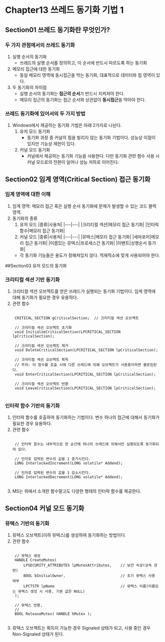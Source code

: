 # Chapter13 쓰레드 동기화 기법 1
## Section01 쓰레드 동기화란 무엇인가?
### 두 가지 관점에서의 쓰레드 동기화
1. 실행 순서의 동기화
    * 쓰레드의 실행 순서를 정의하고, 이 순서에 반드시 따르도록 하는 동기화
2. 메모리 접근에 대한 동기화
    * 동일 메모리 영역에 동시접근을 막는 동기화, 대표적으로 데이터와 힙 영역이 있다.
3. 두 동기화의 차이점
    * 실행 순서의 동기화는 **접근의 순서**가 반드시 지켜져야 한다.
    * 메모리 접근의 동기화는 접근 순서와 상관없이 **동시접근**을 막아야 한다.

### 쓰레드 동기화에 있어서의 두 가지 방법
1. Windows에서 제공하는 동기화 기법은 아래 2가지로 나뉜다.
    1) 유저 모드 동기화
        * 동기화 과정 중 커널의 힘을 빌리지 않는 동기화 기법이다. 성능상 이점이 있지만 기능상 제한이 있다.
    2) 커널 모드 동기화
        * 커널에서 제공하는 동기화 기능을 사용한다. 다만 동기화 관련 함수 사용 시 커널 모드로의 전환이 일어나 성능 저하로 이어진다.

## Section02 임계 영역(Critical Section) 접근 동기화
### 임계 영역에 대한 이해
1. 임계 영역: 메모리 접근 혹은 실행 순서 동기화에 문제가 발생할 수 있는 코드 블럭 영역.
2. 동기화의 종류
    1) 유저 모드
        |종류|사용처|
        |---|---|
        |크리티컬 섹션|메모리 접근 동기화|
        |인터락 함수|메모리 접근 동기화|
    2) 커널 모드
        |종류|사용처|
        |---|---|
        |뮤텍스|메모리 접근 동기화|
        |세마포어|메모리 접근 동기화|
        |이름있는 뮤텍스|프로세스간 동기화|
        |이벤트|싱행순서 동기화|
    * 각 동기화 기능들은 용도가 정해져있지 않다. 적재적소에 맞게 사용되어야 한다.

##Section03 유저 모드의 동기화
### 크리티컬 섹션 기반 동기화
1. 크리티컬 섹션 오브젝트를 얻은 쓰레드가 실행되는 동기화 기법이다. 임계 영역에 대해 동기화가 필요한 경우 유용하다.
2. 관련 함수
    <pre><code>
    CRITICAL_SECTION gCriticalSection;  // 크리티컬 섹션 오브젝트
    
    // 크리티컬 섹션 오브젝트 초기화
    void InitialzeCriticalSection(LPCRITICAL_SECTION lpCriticalSection);
    
    // 크리티컬 섹션 오브젝트 제거
    void DeleteCriticalSection(LPCRITICAL_SECTION lpCriticalSection);
    
    // 크리티컬 섹션 오브젝트 획득
    // 주의: 이 함수를 호출 시에 다른 쓰레드에 의해 오브젝트가 사용중이라면 블로킹된다.
    void EnterCriticalSection(LPCRITICAL_SECTION lpCriticalSection);
    
    // 크리티컬 섹션 오브젝트 반환
    void LeaveCriticalSection(LPCRITICAL_SECTION lpCriticalSection);
    </code></pre>
    
### 인터락 함수 기반의 동기화
1. 인터락 함수를 호출하여 동기화하는 기법이다. 변수 하나의 접근에 대해서 동기화가 필요한 경우 유용하다.
2. 관련 함수
    <pre><code>
    // 인터락 함수는 내부적으로 한 순간에 하나의 쓰레드에 의해서만 실행되도록 동기화되어 있다.
    
    // 인자로 입력된 변수의 값을 1 증가시킨다.
    LONG InterlockedIncrement(LONG volatile* Addend);
    
    // 인자로 입력된 변수의 값을 1 감소시킨다.
    LONG InterlockedDecrement(LONG volatile* Addend);    
    </code></pre>
3. MS는 위에서 소개한 함수말고도 다양한 형태의 인터락 함수를 제공한다.

## Section04 커널 모드 동기화
### 뮤텍스 기반의 동기화
1. 뮤텍스 오브젝트(이하 뮤텍스)를 생성하여 동기화하는 방법이다.
2. 관련 함수
    <pre><code>
    // 뮤텍스 생성
    HANDLE CreateMutex(
        LPSECURITY_ATTRIBUTES lpMutexAttributes,    // 보안 속성(상속 관련)
        BOOL bInitialOwner,                         // 초기 뮤텍스 사용 여부
        LPCTSTR lpName                              // 뮤텍스 이름(이름있는 뮤텍스 생성 시 사용, 기본 값은 NULL)
    );
    
    // 뮤텍스 반환, 
    // 
    BOOL ReleaseMutex( HANDLE hMutex );
    </code></pre>
3. 뮤텍스 오브젝트는 획득이 가능한 경우 Signaled 상태가 되고, 사용 중인 경우 Non-Signaled 상태가 된다.
